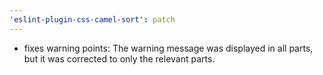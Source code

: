```yaml
---
'eslint-plugin-css-camel-sort': patch
---
```


- fixes warning points: The warning message was displayed in all parts, but it was corrected to only the relevant parts.
